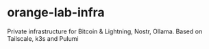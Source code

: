 # orange-lab-infra
Private infrastructure for Bitcoin &amp; Lightning, Nostr, Ollama. Based on Tailscale, k3s and Pulumi
